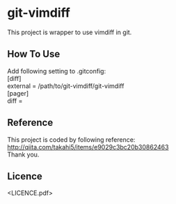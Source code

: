 git-vimdiff
======================
This project is wrapper to use vimdiff in git.

How To Use
----------
Add following setting to .gitconfig:  
[diff]  
  external = /path/to/git-vimdiff/git-vimdiff  
[pager]  
  diff =  

Reference
---------
This project is coded by following reference:  
http://qiita.com/takahi5/items/e9029c3bc20b30862463  
Thank you.

Licence
-------
<LICENCE.pdf>
